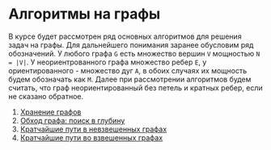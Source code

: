 # Алгоритмы на графы
В курсе будет рассмотрен ряд основных алгоритмов для решения задач на графы. 
Для дальнейшего понимания заранее обусловим ряд обозначений. У любого графа `G` есть множество вершин `V` мощностью `N = |V|`. У неориентрованного графа множество ребер `E`, у ориентированного - множество дуг `A`, в обоих случаях их мощность будем обозначать как `M`. Далее при рассмотрении алгоритмов будем считать, что граф неориентированный без петель и кратных ребер, если не сказано обратное.

1. [Хранение графов](graphs/storage.ipynb)
2. [Обход графа: поиск в глубину](graphs/dfs.ipynb)
4. [Кратчайшие пути в невзвешенных графах](graphs/bfs.pdf)
3. [Кратчайшие пути во взвешенных графах](graph/shortest_paths.ipynb)
